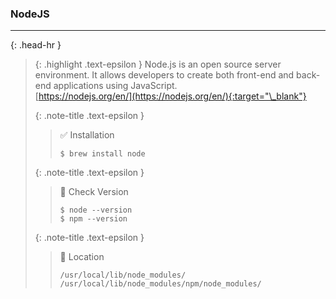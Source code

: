 ### NodeJS
<hr>{: .head-hr }

> {: .highlight .text-epsilon }
> Node.js is an open source server environment.
> It allows developers to create both front-end and back-end applications using JavaScript.<br>
> [https://nodejs.org/en/](https://nodejs.org/en/){:target="\_blank"}
>
>
> {: .note-title .text-epsilon } 
>> ✅ Installation
>>
>> `$ brew install node`
>
>
> {: .note-title .text-epsilon }
>> 🔲 Check Version
>>
>> `$ node --version`<br>
>> `$ npm --version`
>
>
> {: .note-title .text-epsilon }
>> 🔲 Location
>>
>> `/usr/local/lib/node_modules/`<br>
>> `/usr/local/lib/node_modules/npm/node_modules/`